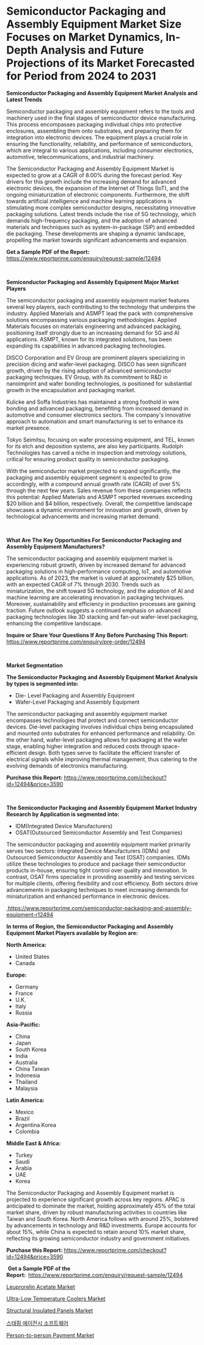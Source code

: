 <p><h1>Semiconductor Packaging and Assembly Equipment Market Size Focuses on Market Dynamics, In-Depth Analysis and Future Projections of its Market Forecasted for Period from 2024 to 2031</h1></p><p><strong>Semiconductor Packaging and Assembly Equipment Market Analysis and Latest Trends</strong></p>
<p><p>Semiconductor packaging and assembly equipment refers to the tools and machinery used in the final stages of semiconductor device manufacturing. This process encompasses packaging individual chips into protective enclosures, assembling them onto substrates, and preparing them for integration into electronic devices. The equipment plays a crucial role in ensuring the functionality, reliability, and performance of semiconductors, which are integral to various applications, including consumer electronics, automotive, telecommunications, and industrial machinery.</p><p>The Semiconductor Packaging and Assembly Equipment Market is expected to grow at a CAGR of 8.00% during the forecast period. Key drivers for this growth include the increasing demand for advanced electronic devices, the expansion of the Internet of Things (IoT), and the ongoing miniaturization of electronic components. Furthermore, the shift towards artificial intelligence and machine learning applications is stimulating more complex semiconductor designs, necessitating innovative packaging solutions. Latest trends include the rise of 5G technology, which demands high-frequency packaging, and the adoption of advanced materials and techniques such as system-in-package (SiP) and embedded die packaging. These developments are shaping a dynamic landscape, propelling the market towards significant advancements and expansion.</p></p>
<p><strong>Get a Sample PDF of the Report:&nbsp;</strong> <a href="https://www.reportprime.com/enquiry/request-sample/12494">https://www.reportprime.com/enquiry/request-sample/12494</a></p>
<p>&nbsp;</p>
<p><strong>Semiconductor Packaging and Assembly Equipment Major Market Players</strong></p>
<p><p>The semiconductor packaging and assembly equipment market features several key players, each contributing to the technology that underpins the industry. Applied Materials and ASMPT lead the pack with comprehensive solutions encompassing various packaging methodologies. Applied Materials focuses on materials engineering and advanced packaging, positioning itself strongly due to an increasing demand for 5G and AI applications. ASMPT, known for its integrated solutions, has been expanding its capabilities in advanced packaging technologies.</p><p>DISCO Corporation and EV Group are prominent players specializing in precision dicing and wafer-level packaging. DISCO has seen significant growth, driven by the rising adoption of advanced semiconductor packaging techniques. EV Group, with its commitment to R&D in nanoimprint and wafer bonding technologies, is positioned for substantial growth in the encapsulation and packaging market.</p><p>Kulicke and Soffa Industries has maintained a strong foothold in wire bonding and advanced packaging, benefiting from increased demand in automotive and consumer electronics sectors. The company's innovative approach to automation and smart manufacturing is set to enhance its market presence.</p><p>Tokyo Seimitsu, focusing on wafer processing equipment, and TEL, known for its etch and deposition systems, are also key participants. Rudolph Technologies has carved a niche in inspection and metrology solutions, critical for ensuring product quality in semiconductor packaging.</p><p>With the semiconductor market projected to expand significantly, the packaging and assembly equipment segment is expected to grow accordingly, with a compound annual growth rate (CAGR) of over 5% through the next few years. Sales revenue from these companies reflects this potential: Applied Materials and ASMPT reported revenues exceeding $20 billion and $4 billion, respectively. Overall, the competitive landscape showcases a dynamic environment for innovation and growth, driven by technological advancements and increasing market demand.</p></p>
<p>&nbsp;</p>
<p><strong>What Are The Key Opportunities For Semiconductor Packaging and Assembly Equipment Manufacturers?</strong></p>
<p><p>The semiconductor packaging and assembly equipment market is experiencing robust growth, driven by increased demand for advanced packaging solutions in high-performance computing, IoT, and automotive applications. As of 2023, the market is valued at approximately $25 billion, with an expected CAGR of 7% through 2030. Trends such as miniaturization, the shift toward 5G technology, and the adoption of AI and machine learning are accelerating innovation in packaging techniques. Moreover, sustainability and efficiency in production processes are gaining traction. Future outlook suggests a continued emphasis on advanced packaging technologies like 3D stacking and fan-out wafer-level packaging, enhancing the competitive landscape.</p></p>
<p><strong>Inquire or Share Your Questions If Any Before Purchasing This Report:</strong> <a href="https://www.reportprime.com/enquiry/pre-order/12494">https://www.reportprime.com/enquiry/pre-order/12494</a></p>
<p>&nbsp;</p>
<p><strong>Market Segmentation</strong></p>
<p><strong>The Semiconductor Packaging and Assembly Equipment Market Analysis by types is segmented into:</strong></p>
<p><ul><li>Die- Level Packaging and Assembly Equipment</li><li>Wafer-Level Packaging and Assembly Equipment</li></ul></p>
<p><p>The semiconductor packaging and assembly equipment market encompasses technologies that protect and connect semiconductor devices. Die-level packaging involves individual chips being encapsulated and mounted onto substrates for enhanced performance and reliability. On the other hand, wafer-level packaging allows for packaging at the wafer stage, enabling higher integration and reduced costs through space-efficient design. Both types serve to facilitate the efficient transfer of electrical signals while improving thermal management, thus catering to the evolving demands of electronics manufacturing.</p></p>
<p><strong>Purchase this Report:&nbsp;</strong><a href="https://www.reportprime.com/checkout?id=12494&price=3590">https://www.reportprime.com/checkout?id=12494&price=3590</a></p>
<p>&nbsp;</p>
<p><strong>The Semiconductor Packaging and Assembly Equipment Market Industry Research by Application is segmented into:</strong></p>
<p><ul><li>IDM(Integrated Device Manufacturers)</li><li>OSAT(Outsourced Semiconductor Assembly and Test Companies)</li></ul></p>
<p><p>The semiconductor packaging and assembly equipment market primarily serves two sectors: Integrated Device Manufacturers (IDMs) and Outsourced Semiconductor Assembly and Test (OSAT) companies. IDMs utilize these technologies to produce and package their semiconductor products in-house, ensuring tight control over quality and innovation. In contrast, OSAT firms specialize in providing assembly and testing services for multiple clients, offering flexibility and cost efficiency. Both sectors drive advancements in packaging techniques to meet increasing demands for miniaturization and enhanced performance in electronic devices.</p></p>
<p><a href="https://www.reportprime.com/semiconductor-packaging-and-assembly-equipment-r12494">&nbsp;https://www.reportprime.com/semiconductor-packaging-and-assembly-equipment-r12494</a></p>
<p><strong>In terms of Region, the Semiconductor Packaging and Assembly Equipment Market Players available by Region are:</strong></p>
<p>
    <p> <strong> North America: </strong>
        <ul>
            <li>United States</li>
            <li>Canada</li>
        </ul>
        </p> 
    <p> <strong> Europe: </strong>
        <ul>
            <li>Germany</li>
            <li>France</li>
            <li>U.K.</li>
            <li>Italy</li>
            <li>Russia</li>
        </ul>
        </p> 
    <p> <strong> Asia-Pacific: </strong>
        <ul>
            <li>China</li>
            <li>Japan</li>
            <li>South Korea</li>
            <li>India</li>
            <li>Australia</li>
            <li>China Taiwan</li>
            <li>Indonesia</li>
            <li>Thailand</li>
            <li>Malaysia</li>
        </ul>
        </p> 
    <p> <strong> Latin America: </strong>
        <ul>
            <li>Mexico</li>
            <li>Brazil</li>
            <li>Argentina Korea</li>
            <li>Colombia</li>
        </ul>
        </p> 
    <p> <strong> Middle East & Africa: </strong>
        <ul>
            <li>Turkey</li>
            <li>Saudi</li>
            <li>Arabia</li>
            <li>UAE</li>
            <li>Korea</li>
        </ul>
    </p>
    </p>
<p><p>The Semiconductor Packaging and Assembly Equipment market is projected to experience significant growth across key regions. APAC is anticipated to dominate the market, holding approximately 45% of the total market share, driven by robust manufacturing activities in countries like Taiwan and South Korea. North America follows with around 25%, bolstered by advancements in technology and R&D investments. Europe accounts for about 15%, while China is expected to retain around 10% market share, reflecting its growing semiconductor industry and government initiatives.</p></p>
<p><strong>Purchase this Report: </strong><a href="https://www.reportprime.com/checkout?id=12494&price=3590">https://www.reportprime.com/checkout?id=12494&price=3590</a></p>
<p>&nbsp;<strong>Get a Sample PDF of the Report:&nbsp;&nbsp;</strong><a href="https://www.reportprime.com/enquiry/request-sample/12494">https://www.reportprime.com/enquiry/request-sample/12494</a></p>
<p><strong></strong></p>
<p><p><a href="https://medium.com/@borisfisher2023/future-of-leuprorelin-acetate-market-global-market-forecast-and-market-trends-2024-2031-814475465e77">Leuprorelin Acetate Market</a></p><p><a href="https://issuu.com/reportprime-2/docs/ultra-low-temperature-coolers-marke_fe123328ed11a1">Ultra-Low Temperature Coolers Market</a></p><p><a href="https://www.linkedin.com/pulse/market-leaders-laggards-global-structural-insulated-panels-trends-exfce?trackingId=pbNB60%2FxQ%2BiyPsyH4VTWYg%3D%3D">Structural Insulated Panels Market</a></p><p><a href="https://medium.com/@chungcameron76/%EB%AF%B8%EB%9E%98-%EC%9D%B8%EC%82%AC%EC%9D%B4%ED%8A%B8-2024%EB%85%84%EB%B6%80%ED%84%B0-2031%EB%85%84%EA%B9%8C%EC%A7%80-%EC%9D%B8%EB%A0%A5-%EC%A4%91%EA%B0%9C-%EC%86%8C%ED%94%84%ED%8A%B8%EC%9B%A8%EC%96%B4-%EC%8B%9C%EC%9E%A5%EC%9D%98-%ED%8A%B8%EB%A0%8C%EB%93%9C-%EB%B0%8F-%EC%A7%80%EC%97%AD-%EB%B6%84%EC%84%9D-4e2aa58fca2f">스태핑 에이전시 소프트웨어</a></p><p><a href="https://issuu.com/reportprime-2/docs/person-to-person-payment-market-siz_2e58ca35044b2f">Person-to-person Payment Market</a></p></p>